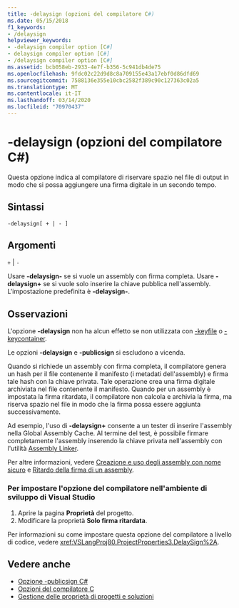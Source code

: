 ```yaml
---
title: -delaysign (opzioni del compilatore C#)
ms.date: 05/15/2018
f1_keywords:
- /delaysign
helpviewer_keywords:
- -delaysign compiler option [C#]
- delaysign compiler option [C#]
- /delaysign compiler option [C#]
ms.assetid: bcb058eb-2933-4e7f-b356-5c941db4de75
ms.openlocfilehash: 9fdc02c22d9d8c8a709155e43a17ebf0d86dfd69
ms.sourcegitcommit: 7588136e355e10cbc2582f389c90c127363c02a5
ms.translationtype: MT
ms.contentlocale: it-IT
ms.lasthandoff: 03/14/2020
ms.locfileid: "70970437"
---
```

# <a name="-delaysign-c-compiler-options"></a>-delaysign (opzioni del compilatore C#)

Questa opzione indica al compilatore di riservare spazio nel file di output in modo che si possa aggiungere una firma digitale in un secondo tempo.

## <a name="syntax"></a>Sintassi

```console
-delaysign[ + | - ]
```

## <a name="arguments"></a>Argomenti

`+` &#124; `-`

Usare **-delaysign-** se si vuole un assembly con firma completa. Usare **-delaysign+** se si vuole solo inserire la chiave pubblica nell'assembly. L'impostazione predefinita è **-delaysign-**.

## <a name="remarks"></a>Osservazioni

L'opzione **-delaysign** non ha alcun effetto se non utilizzata con [-keyfile](./keyfile-compiler-option.md) o [-keycontainer](./keycontainer-compiler-option.md).

Le opzioni **-delaysign** e **-publicsign** si escludono a vicenda.

Quando si richiede un assembly con firma completa, il compilatore genera un hash per il file contenente il manifesto (i metadati dell'assembly) e firma tale hash con la chiave privata. Tale operazione crea una firma digitale archiviata nel file contenente il manifesto. Quando per un assembly è impostata la firma ritardata, il compilatore non calcola e archivia la firma, ma riserva spazio nel file in modo che la firma possa essere aggiunta successivamente.

Ad esempio, l'uso di **-delaysign+** consente a un tester di inserire l'assembly nella Global Assembly Cache. Al termine del test, è possibile firmare completamente l'assembly inserendo la chiave privata nell'assembly con l'utilità [Assembly Linker](../../../framework/tools/al-exe-assembly-linker.md).

Per altre informazioni, vedere [Creazione e uso degli assembly con nome sicuro](../../../standard/assembly/create-use-strong-named.md) e [Ritardo della firma di un assembly](../../../standard/assembly/delay-sign.md).

### <a name="to-set-this-compiler-option-in-the-visual-studio-development-environment"></a>Per impostare l'opzione del compilatore nell'ambiente di sviluppo di Visual Studio

1. Aprire la pagina **Proprietà** del progetto.
1. Modificare la proprietà **Solo firma ritardata**.

Per informazioni su come impostare questa opzione del compilatore a livello di codice, vedere <xref:VSLangProj80.ProjectProperties3.DelaySign%2A>.

## <a name="see-also"></a>Vedere anche

- [Opzione -publicsign C#](publicsign-compiler-option.md)
- [Opzioni del compilatore C](index.md)
- [Gestione delle proprietà di progetti e soluzioni](/visualstudio/ide/managing-project-and-solution-properties)
